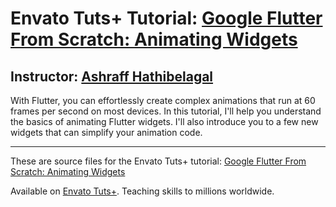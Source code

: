 # Envato Tuts+ Tutorial: [Google Flutter From Scratch: Animating Widgets][published url]
## Instructor: [Ashraff Hathibelagal][instructor url]

With Flutter, you can effortlessly create complex animations that run at 60 frames per second on most devices. In this tutorial, I'll help you understand the basics of animating Flutter widgets. I'll also introduce you to a few new widgets that can simplify your animation code.

------
These are source files for the Envato Tuts+ tutorial: [Google Flutter From Scratch: Animating Widgets][published url]

Available on [Envato Tuts+](https://tutsplus.com). Teaching skills to millions worldwide.

[published url]: http://code.tutsplus.com/tutorials/google-flutter-from-scratch-animating-widgets--cms-31709
[instructor url]: https://tutsplus.com/authors/ashraff-hathibelagal

